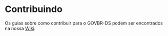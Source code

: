 # Contribuindo

Os guias sobre como contribuir para o GOVBR-DS podem ser encontrados na nossa [Wiki](https://govbr-ds.gitlab.io/govbr-ds-wiki/comunidade/contribuindo-com-o-dsgovbr/).
